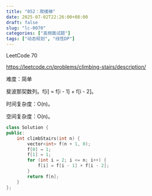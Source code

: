 ```yaml
---
title: "052：爬楼梯"
date: 2025-07-02T22:26:00+08:00
draft: false
slug: "lc-0070"
categories: ["高频面试题"]
tags: ["动态规划", "线性DP"]
---
```


LeetCode 70

https://leetcode.cn/problems/climbing-stairs/description/

难度：简单

斐波那契数列。f[i] = f[i - 1] + f[i - 2]。

时间复杂度：O(n)。

空间复杂度：O(n)。

<!--more-->

```cpp
class Solution {
public:
    int climbStairs(int n) {
        vector<int> f(n + 1, 0);
        f[0] = 1;
        f[1] = 1;
        for (int i = 2; i <= n; i++) {
            f[i] = f[i - 1] + f[i - 2];
        }
        return f[n];
    }
};
```
